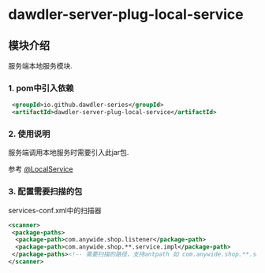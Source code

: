 # dawdler-server-plug-local-service

## 模块介绍

服务端本地服务模块.

### 1. pom中引入依赖

```xml
 <groupId>io.github.dawdler-series</groupId>
 <artifactId>dawdler-server-plug-local-service</artifactId>
```

### 2. 使用说明

服务端调用本地服务时需要引入此jar包.

参考 [@LocalService](../dawdler-local-service-core/README.md#2-localservice说明)

### 3. 配置需要扫描的包

services-conf.xml中的扫描器

```xml
<scanner>
 <package-paths>
  <package-path>com.anywide.shop.listener</package-path>
  <package-path>com.anywide.shop.**.service.impl</package-path>
 </package-paths><!-- 需要扫描的路径，支持antpath 如 com.anywide.shop.**.service.impl，被扫描的包中的组件会生效-->
</scanner>
```
